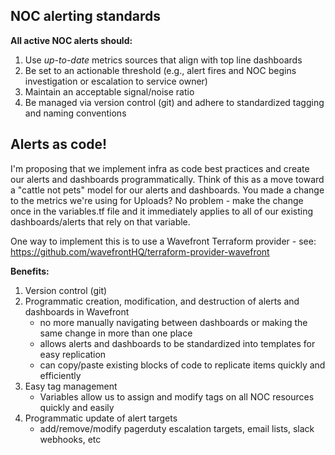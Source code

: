 ## NOC alerting standards
**All active NOC alerts should:**
1. Use *up-to-date* metrics sources that align with top line dashboards
2. Be set to an actionable threshold (e.g., alert fires and NOC begins investigation or escalation to service owner)
3. Maintain an acceptable signal/noise ratio
4. Be managed via version control (git) and adhere to standardized tagging and naming conventions


## Alerts as code!
I'm proposing that we implement infra as code best practices and create our alerts and dashboards programmatically. Think of this as a move toward a "cattle not pets" model for our alerts and dashboards. You made a change to the metrics we're using for Uploads? No problem - make the change once in the variables.tf file and it immediately applies to all of our existing dashboards/alerts that rely on that variable.

One way to implement this is to use a Wavefront Terraform provider 
    - see: https://github.com/wavefrontHQ/terraform-provider-wavefront

**Benefits:**
1. Version control (git)
2. Programmatic creation, modification, and destruction of alerts and dashboards in Wavefront
    - no more manually navigating between dashboards or making the same change in more than one place
    - allows alerts and dashboards to be standardized into templates for easy replication
    - can copy/paste existing blocks of code to replicate items quickly and efficiently
3. Easy tag management 
    - Variables allow us to assign and modify tags on all NOC resources quickly and easily
4. Programmatic update of alert targets
    - add/remove/modify pagerduty escalation targets, email lists, slack webhooks, etc
